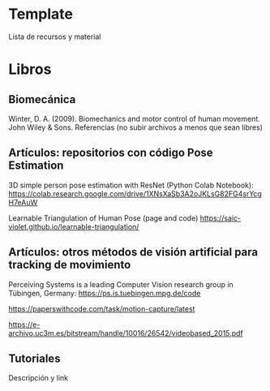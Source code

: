 # Template

Lista de recursos y material

# Libros

## Biomecánica
Winter, D. A. (2009). Biomechanics and motor control of human movement. John Wiley & Sons.
Referencias (no subir archivos a menos que sean libres)

## Artículos: repositorios con código Pose Estimation

3D simple person pose estimation with ResNet (Python Colab Notebook):
https://colab.research.google.com/drive/1XNsXaSb3A2oJKLsG82FG4srYcgH7eAuW

Learnable Triangulation of Human Pose (page and code) https://saic-violet.github.io/learnable-triangulation/

## Artículos: otros métodos de visión artificial  para tracking de movimiento

Perceiving Systems is a leading Computer Vision research group in Tübingen, Germany:
https://ps.is.tuebingen.mpg.de/code

https://paperswithcode.com/task/motion-capture/latest

https://e-archivo.uc3m.es/bitstream/handle/10016/26542/videobased_2015.pdf


## Tutoriales

Descripción y link


	


